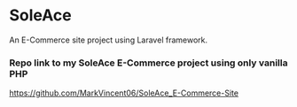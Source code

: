 # SoleAce
 An E-Commerce site project using Laravel framework.

 ### Repo link to my SoleAce E-Commerce project using only vanilla PHP
 https://github.com/MarkVincent06/SoleAce_E-Commerce-Site
